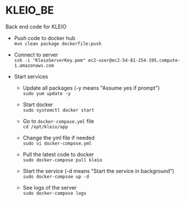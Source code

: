 # KLEIO_BE
Back end code for KLEIO

* Push code to docker hub  
```mvn clean package dockerfile:push```

* Connect to server  
```ssh -i "KleioServerKey.pem" ec2-user@ec2-54-81-254-195.compute-1.amazonaws.com```

* Start services
  * Update all packages (-y means "Assume yes if prompt")  
  ```sudo yum update -y``` 
  
  * Start docker  
  ```sudo systemctl docker start```
  
  * Go to ```docker-compose.yml``` file  
  ```cd /opt/kleio/app```
  
  * Change the yml file if needed  
  ```sudo vi docker-compose.yml```
  
  * Pull the latest code to docker  
  ```sudo docker-compose pull kleio```
  
  * Start the service (-d means "Start the service in background")  
  ```sudo docker-compsoe up -d```
  
  * See logs of the server  
  ```sudo docker-compose logs```
